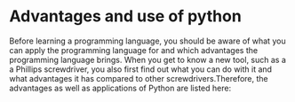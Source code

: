 # Advantages and use of python

Before learning a programming language, you should be aware of what you can apply the programming language for and which advantages the programming language brings.
When you get to know a new tool, such as a a Phillips screwdriver, you also first find out what you can do with it and what advantages it has compared to other screwdrivers.Therefore, the advantages as well as applications of Python are listed here:

